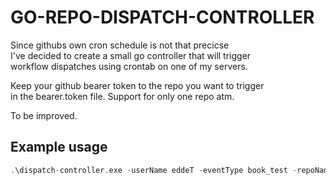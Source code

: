 # GO-REPO-DISPATCH-CONTROLLER

Since githubs own cron schedule is not that precicse\
I've decided to create a small go controller that will trigger\
workflow dispatches using crontab on one of my servers.

Keep your github bearer token to the repo you want to trigger\
in the bearer.token file. Support for only one repo atm. 

To be improved.

## Example usage

```go
.\dispatch-controller.exe -userName eddeT -eventType book_test -repoName book-feelgood
```